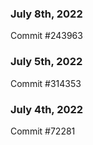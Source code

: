 ### July 8th, 2022

Commit #243963

### July 5th, 2022

Commit #314353


### July 4th, 2022

Commit #72281
